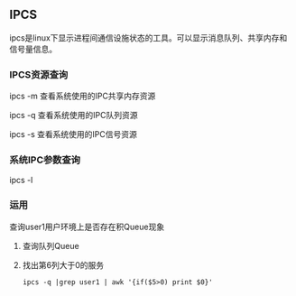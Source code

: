 ## IPCS

ipcs是linux下显示进程间通信设施状态的工具。可以显示消息队列、共享内存和信号量信息。

### IPCS资源查询

ipcs -m 查看系统使用的IPC共享内存资源

ipcs -q 查看系统使用的IPC队列资源

ipcs -s 查看系统使用的IPC信号资源

### 系统IPC参数查询

ipcs -l

### 运用

查询user1用户环境上是否存在积Queue现象

1. 查询队列Queue

2. 找出第6列大于0的服务

   ```
   ipcs -q |grep user1 | awk '{if($5>0) print $0}'
   ```
